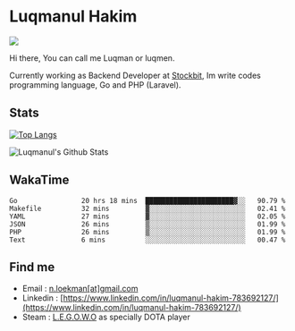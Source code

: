 
# Luqmanul Hakim

![](https://komarev.com/ghpvc/?username=luqman-v1)

Hi there, You can call me Luqman or luqmen.

Currently working as Backend Developer at [Stockbit](https://stockbit.com/), Im write codes programming language, Go and PHP (Laravel).
## Stats

[![Top Langs](https://github-readme-stats.vercel.app/api/top-langs/?username=luqman-v1&layout=compact)](https://github.com/anuraghazra/github-readme-stats)

![Luqmanul's Github Stats](https://github-readme-stats.vercel.app/api?username=luqman-v1&show_icons=true)


## WakaTime 

<!--START_SECTION:waka-->

```text
Go                20 hrs 18 mins  ██████████████████████▓░░   90.79 %
Makefile          32 mins         ▓░░░░░░░░░░░░░░░░░░░░░░░░   02.41 %
YAML              27 mins         ▓░░░░░░░░░░░░░░░░░░░░░░░░   02.05 %
JSON              26 mins         ▒░░░░░░░░░░░░░░░░░░░░░░░░   01.99 %
PHP               26 mins         ▒░░░░░░░░░░░░░░░░░░░░░░░░   01.99 %
Text              6 mins          ░░░░░░░░░░░░░░░░░░░░░░░░░   00.47 %
```

<!--END_SECTION:waka-->


## Find me 

- Email : [n.loekman[at]gmail.com](mailto:n.loekman@gmail.com)
- Linkedin : [https://www.linkedin.com/in/luqmanul-hakim-783692127/](https://www.linkedin.com/in/luqmanul-hakim-783692127/)
- Steam : [L.E.G.O.W.O](https://steamcommunity.com/id/fuukmans) as specially DOTA player


